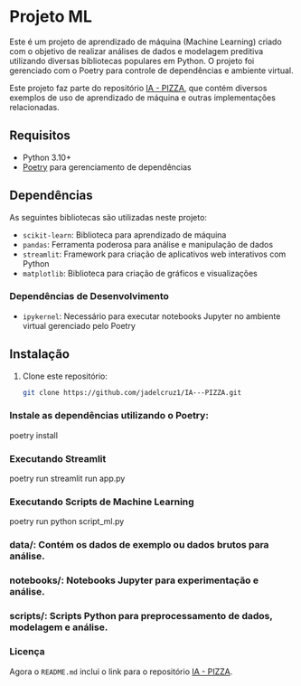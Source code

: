 # Projeto ML

Este é um projeto de aprendizado de máquina (Machine Learning) criado com o objetivo de realizar análises de dados e modelagem preditiva utilizando diversas bibliotecas populares em Python. O projeto foi gerenciado com o Poetry para controle de dependências e ambiente virtual.

Este projeto faz parte do repositório [IA - PIZZA](https://github.com/jadelcruz1/IA---PIZZA), que contém diversos exemplos de uso de aprendizado de máquina e outras implementações relacionadas.

## Requisitos

- Python 3.10+
- [Poetry](https://python-poetry.org/) para gerenciamento de dependências

## Dependências

As seguintes bibliotecas são utilizadas neste projeto:

- `scikit-learn`: Biblioteca para aprendizado de máquina
- `pandas`: Ferramenta poderosa para análise e manipulação de dados
- `streamlit`: Framework para criação de aplicativos web interativos com Python
- `matplotlib`: Biblioteca para criação de gráficos e visualizações

### Dependências de Desenvolvimento

- `ipykernel`: Necessário para executar notebooks Jupyter no ambiente virtual gerenciado pelo Poetry

## Instalação

1. Clone este repositório:
   ```bash
   git clone https://github.com/jadelcruz1/IA---PIZZA.git


### Instale as dependências utilizando o Poetry:
poetry install

### Executando Streamlit

poetry run streamlit run app.py

### Executando Scripts de Machine Learning

poetry run python script_ml.py

### data/: Contém os dados de exemplo ou dados brutos para análise.

### notebooks/: Notebooks Jupyter para experimentação e análise.
### scripts/: Scripts Python para preprocessamento de dados, modelagem e análise.

### Licença


Agora o `README.md` inclui o link para o repositório [IA - PIZZA](https://github.com/jadelcruz1/IA---PIZZA).


